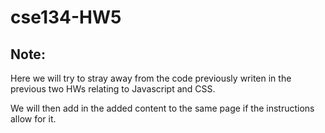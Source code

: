 # cse134-HW5
## Note:
Here we will try to stray away from the code previously writen in the previous two HWs relating to Javascript and CSS. 

We will then add in the added content to the same page if the instructions allow for it.
